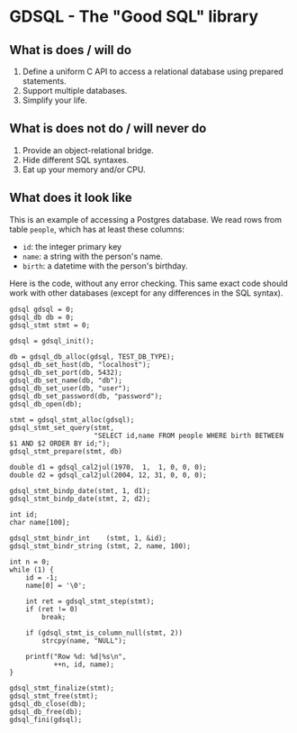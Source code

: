 GDSQL - The "Good SQL" library
==============================

What is does / will do
----------------------

1. Define a uniform C API to access a relational database using prepared statements.
2. Support multiple databases.
3. Simplify your life.

What is does not do / will never do
-----------------------------------

1. Provide an object-relational bridge.
2. Hide different SQL syntaxes.
3. Eat up your memory and/or CPU.

What does it look like
----------------------

This is an example of accessing a Postgres database. We read rows from
table `people`, which has at least these columns:

* `id`: the integer primary key
* `name`: a string with the person's name.
* `birth`: a datetime with the person's birthday.

Here is the code, without any error checking. This same exact code
should work with other databases (except for any differences in the
SQL syntax).

    gdsql gdsql = 0;
    gdsql_db db = 0;
    gdsql_stmt stmt = 0;

    gdsql = gdsql_init();

    db = gdsql_db_alloc(gdsql, TEST_DB_TYPE);
    gdsql_db_set_host(db, "localhost");
    gdsql_db_set_port(db, 5432);
    gdsql_db_set_name(db, "db");
    gdsql_db_set_user(db, "user");
    gdsql_db_set_password(db, "password");
    gdsql_db_open(db);

    stmt = gdsql_stmt_alloc(gdsql);
    gdsql_stmt_set_query(stmt,
                         "SELECT id,name FROM people WHERE birth BETWEEN $1 AND $2 ORDER BY id;");
    gdsql_stmt_prepare(stmt, db)

    double d1 = gdsql_cal2jul(1970,  1,  1, 0, 0, 0);
    double d2 = gdsql_cal2jul(2004, 12, 31, 0, 0, 0);
            
    gdsql_stmt_bindp_date(stmt, 1, d1);
    gdsql_stmt_bindp_date(stmt, 2, d2);
        
    int id;
    char name[100];

    gdsql_stmt_bindr_int    (stmt, 1, &id);
    gdsql_stmt_bindr_string (stmt, 2, name, 100);

    int n = 0;
    while (1) {
        id = -1;
        name[0] = '\0';

        int ret = gdsql_stmt_step(stmt);
        if (ret != 0)
            break;

        if (gdsql_stmt_is_column_null(stmt, 2))
            strcpy(name, "NULL");

        printf("Row %d: %d|%s\n",
               ++n, id, name);
    }

    gdsql_stmt_finalize(stmt);
    gdsql_stmt_free(stmt);
    gdsql_db_close(db);
    gdsql_db_free(db);
    gdsql_fini(gdsql);
